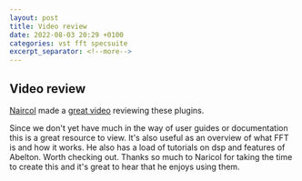 ```yaml
---
layout: post
title: Video review
date: 2022-08-03 20:29 +0100
categories: vst fft specsuite
excerpt_separator: <!--more-->
---
```



<section>
<h1>Video review</h1>
<p><a href="https://www.youtube.com/c/Naircol/videos">Naircol</a> made a <a href="https://youtu.be/0OT8PVCDJIo">great video</a> reviewing these plugins. </p>

<!--more--> 
<p>Since we don't yet have much in the way of user guides or documentation this is a great resource to view. It's also useful as an overview of what FFT is and how it works. He also has a load of tutorials on dsp and features of Abelton. Worth checking out. Thanks so much to Naricol for taking the time to create this and it's great to hear that he enjoys using them. </p>

</section>